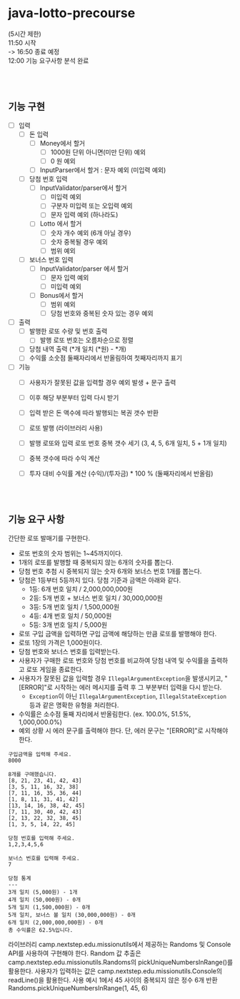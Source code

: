 # java-lotto-precourse
(5시간 제한) <br>
11:50 시작 <br>
-> 16:50 종료 예정 <br>
12:00 기능 요구사항 분석 완료 <br>

<br><br>

## 기능 구현
- [ ] 입력
    - [ ] 돈 입력
        - [ ] Money에서 할거 
          - [ ] 1000원 단위 아니면(미만 단위) 예외
          - [ ] 0 원 예외
        - [ ] InputParser에서 할거 : 문자 예외 (미입력 예외)
    - [ ] 당첨 번호 입력
        - [ ] InputValidator/parser에서 할거 
          - [ ] 미입력 예외
          - [ ] 구분자 미입력 또는 오입력 예외
          - [ ] 문자 입력 예외 (하나라도)
        - [ ] Lotto 에서 할거
          - [ ] 숫자 개수 예외 (6개 아닐 경우)
          - [ ] 숫자 중복될 경우 예외
          - [ ] 범위 예외
    - [ ] 보너스 번호 입력
        - [ ] InputValidator/parser 에서 할거 
          - [ ] 문자 입력 예외
          - [ ] 미입력 예외
        - [ ] Bonus에서 할거
          - [ ] 범위 예외
          - [ ] 당첨 번호와 중복된 숫자 있는 경우 예외
 - [ ] 출력
    - [ ] 발행한 로또 수량 및 번호 출력
        - [ ] 발행 로또 번호는 오름차순으로 정렬
    - [ ] 당첨 내역 출력 (*개 일치 (*원) - *개)
    - [ ] 수익률 소숫점 둘째자리에서 반올림하여 첫째자리까지 표기
 - [ ] 기능
    - [ ] 사용자가 잘못된 값을 입력할 경우 예외 발생 + 문구 출력
    - [ ] 이후 해당 부분부터 입력 다시 받기
    - [ ] 입력 받은 돈 액수에 따라 발행되는 복권 갯수 반환
    - [ ] 로또 발행 (라이브러리 사용)
    - [ ] 발행 로또와 입력 로또 번호 중복 갯수 세기 (3, 4, 5, 6개 일치, 5 + 1개 일치)
    - [ ] 중복 갯수에 따라 수익 계산
    - [ ] 투자 대비 수익률 계산 (수익)/(투자금) * 100 % (둘째자리에서 반올림)
 


<br><br>


## 기능 요구 사항

간단한 로또 발매기를 구현한다.

- 로또 번호의 숫자 범위는 1~45까지이다.
- 1개의 로또를 발행할 때 중복되지 않는 6개의 숫자를 뽑는다.
- 당첨 번호 추첨 시 중복되지 않는 숫자 6개와 보너스 번호 1개를 뽑는다.
- 당첨은 1등부터 5등까지 있다. 당첨 기준과 금액은 아래와 같다.
    - 1등: 6개 번호 일치 / 2,000,000,000원
    - 2등: 5개 번호 + 보너스 번호 일치 / 30,000,000원
    - 3등: 5개 번호 일치 / 1,500,000원
    - 4등: 4개 번호 일치 / 50,000원
    - 5등: 3개 번호 일치 / 5,000원
- 로또 구입 금액을 입력하면 구입 금액에 해당하는 만큼 로또를 발행해야 한다.
- 로또 1장의 가격은 1,000원이다.
- 당첨 번호와 보너스 번호를 입력받는다.
- 사용자가 구매한 로또 번호와 당첨 번호를 비교하여 당첨 내역 및 수익률을 출력하고 로또 게임을 종료한다.
- 사용자가 잘못된 값을 입력할 경우 `IllegalArgumentException`을 발생시키고, "[ERROR]"로 시작하는 에러 메시지를 출력 후 그 부분부터 입력을 다시 받는다.
    - `Exception`이 아닌 `IllegalArgumentException`, `IllegalStateException` 등과 같은 명확한 유형을 처리한다.
- 수익률은 소수점 둘째 자리에서 반올림한다. (ex. 100.0%, 51.5%, 1,000,000.0%)
- 예외 상황 시 에러 문구를 출력해야 한다. 단, 에러 문구는 "[ERROR]"로 시작해야 한다.


```
구입금액을 입력해 주세요.
8000

8개를 구매했습니다.
[8, 21, 23, 41, 42, 43]
[3, 5, 11, 16, 32, 38]
[7, 11, 16, 35, 36, 44]
[1, 8, 11, 31, 41, 42]
[13, 14, 16, 38, 42, 45]
[7, 11, 30, 40, 42, 43]
[2, 13, 22, 32, 38, 45]
[1, 3, 5, 14, 22, 45]

당첨 번호를 입력해 주세요.
1,2,3,4,5,6

보너스 번호를 입력해 주세요.
7

당첨 통계
---
3개 일치 (5,000원) - 1개
4개 일치 (50,000원) - 0개
5개 일치 (1,500,000원) - 0개
5개 일치, 보너스 볼 일치 (30,000,000원) - 0개
6개 일치 (2,000,000,000원) - 0개
총 수익률은 62.5%입니다.
```
라이브러리
camp.nextstep.edu.missionutils에서 제공하는 Randoms 및 Console API를 사용하여 구현해야 한다.
Random 값 추출은 camp.nextstep.edu.missionutils.Randoms의 pickUniqueNumbersInRange()를 활용한다.
사용자가 입력하는 값은 camp.nextstep.edu.missionutils.Console의 readLine()을 활용한다.
사용 예시
1에서 45 사이의 중복되지 않은 정수 6개 반환
Randoms.pickUniqueNumbersInRange(1, 45, 6)